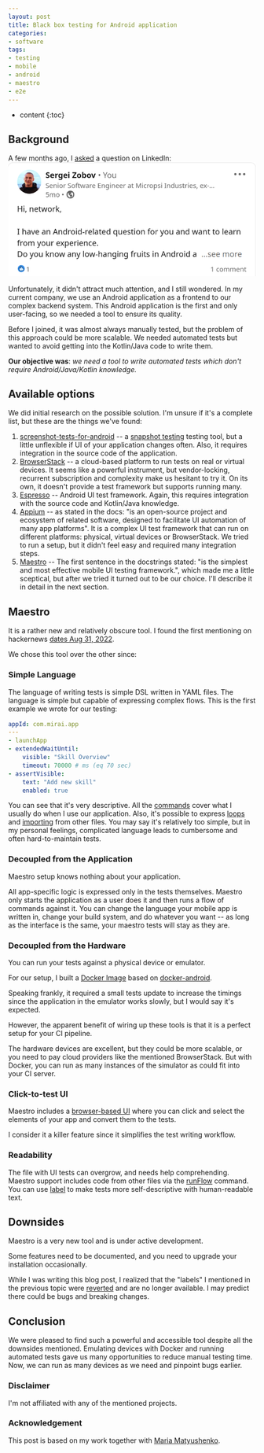 ```yaml
---
layout: post
title: Black box testing for Android application
categories:
- software
tags:
- testing
- mobile
- android
- maestro
- e2e
---
```



* content
{:toc}

## Background

A few months ago, I [asked](https://www.linkedin.com/posts/szobovdev_android-testing-experience-activity-7052603098246057986-LPam) a question on LinkedIn:
![linkedin_post](/assets/images/android-black-box-testing/linked_in_post_android_testing.png)

Unfortunately, it didn't attract much attention, and I still wondered.
In my current company, we use an Android application as a frontend to our complex backend system.
This Android application is the first and only user-facing, so we needed a tool to ensure its quality.

Before I joined, it was almost always manually tested, but the problem of this approach could be more scalable.
We needed automated tests but wanted to avoid getting into the Kotlin/Java code to write them.

**Our objective was**: _we need a tool to write automated tests which don't require Android/Java/Kotlin knowledge._

## Available options

We did initial research on the possible solution.
I'm unsure if it's a complete list, but these are the things we've found:
1. [screenshot-tests-for-android](https://facebook.github.io/screenshot-tests-for-android) -- a [snapshot testing](https://en.wikipedia.org/wiki/Software_testing#Output_comparison_testing) testing tool, but a little unflexible if UI of your application changes often. Also, it requires integration in the source code of the application.
2. [BrowserStack](https://www.browserstack.com/app-live) -- a cloud-based platform to run tests on real or virtual devices. It seems like a powerful instrument, but vendor-locking, recurrent subscription and complexity make us hesitant to try it. On its own, it doesn't provide a test framework but supports running many.
3. [Espresso](https://developer.android.com/training/testing/espresso) -- Android UI test framework. Again, this requires integration with the source code and Kotlin/Java knowledge.
4. [Appium](http://appium.io/docs/en/2.1/) -- as stated in the docs: "is an open-source project and ecosystem of related software, designed to facilitate UI automation of many app platforms". It is a complex UI test framework that can run on different platforms: physical, virtual devices or BrowserStack. We tried to run a setup, but it didn't feel easy and required many integration steps.
5. [Maestro](https://maestro.mobile.dev) -- The first sentence in the docstrings stated: "is the simplest and most effective mobile UI testing framework.", which made me a little sceptical, but after we tried it turned out to be our choice. I'll describe it in detail in the next section.

## Maestro

It is a rather new and relatively obscure tool.
I found the first mentioning on hackernews [dates Aug 31, 2022](https://news.ycombinator.com/item?id=32664686).

We chose this tool over the other since:

### Simple Language

The language of writing tests is simple DSL written in YAML files. The language is simple but capable of expressing complex flows.
This is the first example we wrote for our testing:
```yaml
appId: com.mirai.app
---
- launchApp
- extendedWaitUntil:
    visible: "Skill Overview"
    timeout: 70000 # ms (eq 70 sec)
- assertVisible:
    text: "Add new skill"
    enabled: true
```
You can see that it's very descriptive. All the [commands](https://maestro.mobile.dev/api-reference/commands) cover what I usually do when I use our application.
Also, it's possible to express [loops](https://maestro.mobile.dev/api-reference/commands/repeat) and [importing](https://maestro.mobile.dev/api-reference/commands/runflow) from other files.
You may say it's relatively too simple, but in my personal feelings, complicated language leads to cumbersome and often hard-to-maintain tests.

### Decoupled from the Application

Maestro setup knows nothing about your application.

All app-specific logic is expressed only in the tests themselves. Maestro only starts the application as a user does it and then runs a flow of commands against it. You can change the language your mobile app is written in, change your build system, and do whatever you want -- as long as the interface is the same, your maestro tests will stay as they are.

### Decoupled from the Hardware

You can run your tests against a physical device or emulator.

For our setup, I built a [Docker Image](https://hub.docker.com/r/szobov/maestro-android-emulator) based on [docker-android](https://github.com/budtmo/docker-android).

Speaking frankly, it required a small tests update to increase the timings since the application in the emulator works slowly, but I would say it's expected.

However, the apparent benefit of wiring up these tools is that it is a perfect setup for your CI pipeline.

The hardware devices are excellent, but they could be more scalable, or you need to pay cloud providers like the mentioned BrowserStack. But with Docker, you can run as many instances of the simulator as could fit into your CI server.

### Click-to-test UI

Maestro includes a [browser-based UI](https://maestro.mobile.dev/getting-started/maestro-studio) where you can click and select the elements of your app and convert them to the tests.

I consider it a killer feature since it simplifies the test writing workflow.

### Readability

The file with UI tests can overgrow, and needs help comprehending.
Maestro support includes code from other files via the [runFlow](https://maestro.mobile.dev/api-reference/commands/runflow) command.
You can use [label](https://github.com/mobile-dev-inc/maestro/pull/1292) to make tests more self-descriptive with human-readable text.

## Downsides

Maestro is a very new tool and is under active development.

Some features need to be documented, and you need to upgrade your installation occasionally.


While I was writing this blog post, I realized that the "labels" I mentioned in the previous topic were [reverted](https://github.com/mobile-dev-inc/maestro/pull/1462) and are no longer available. I may predict there could be bugs and breaking changes.

## Conclusion

We were pleased to find such a powerful and accessible tool despite all the downsides mentioned.
Emulating devices with Docker and running automated tests gave us many opportunities to reduce manual testing time.
Now, we can run as many devices as we need and pinpoint bugs earlier.

### Disclaimer

I'm not affiliated with any of the mentioned projects.

### Acknowledgement

This post is based on my work together with [Maria Matyushenko](https://www.linkedin.com/in/maria-matyushenko/).
